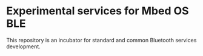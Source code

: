 # Experimental services for Mbed OS BLE

This repository is an incubator for standard and common Bluetooth services development.
